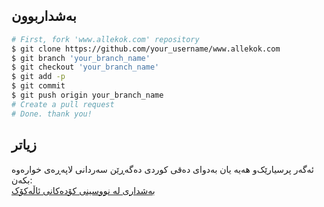 ## بەشداربوون
```bash
# First, fork 'www.allekok.com' repository
$ git clone https://github.com/your_username/www.allekok.com
$ git branch 'your_branch_name'
$ git checkout 'your_branch_name'
$ git add -p
$ git commit
$ git push origin your_branch_name
# Create a pull request
# Done. thank you!
```
## زیاتر
ئەگەر پرسیارێک‌و هەیە یان بەدوای دەقی کوردی دەگەڕێن سەردانی لاپەڕەی خوارەوە بکەن:  
[بەشداری لە نووسینی کۆدەکانی ئاڵەکۆک](https://allekok.com/dev/tools/CONTRIBUTING/)
